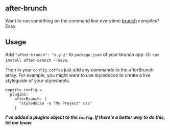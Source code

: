 ## after-brunch
Want to run something on the command line everytime [brunch](http://brunch.io) compiles? Easy.

## Usage
Add `"after-brunch": "x.y.z"` to `package.json` of your brunch app.
Or `npm install after-brunch --save`.

Then in your `config.coffee` just add any commands to the afterBrunch array.
For example, you might want to use styledocco to create a live styleguide of your stylesheets.


    exports.config =
      plugins:
        afterBrunch: [
          "styledocco -n "My Project" css"
        ]


***I've added a plugins object to the `config`. If there's a better way to do this, let me know.***
